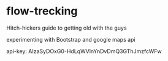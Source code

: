 # flow-trecking

Hitch-hickers guide to getting old with the guys

experimenting with Bootstrap and google maps api

api-key: AIzaSyDOxG0-HdLqWVlnYnDvDmQ3GThJmzfcWFw



